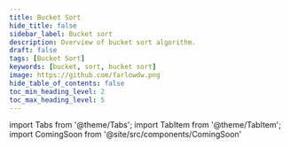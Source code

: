 ```yaml
---
title: Bucket Sort
hide_title: false
sidebar_label: Bucket sort
description: Overview of bucket sort algorithm.
draft: false
tags: [Bucket Sort]
keywords: [bucket, sort, bucket sort]
image: https://github.com/farlowdw.png
hide_table_of_contents: false
toc_min_heading_level: 2
toc_max_heading_level: 5
---
```


import Tabs from '@theme/Tabs';
import TabItem from '@theme/TabItem';
import ComingSoon from '@site/src/components/ComingSoon'

<ComingSoon />